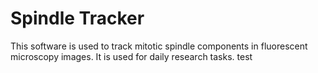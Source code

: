 # Spindle Tracker

This software is used to track mitotic spindle components in fluorescent
microscopy images. It is used for daily research tasks.
test
